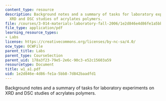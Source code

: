 ```yaml
---
content_type: resource
description: Background notes and a summary of tasks for laboratory experiments on
  XRD and DSC studies of acrylates polymers.
file: /courses/3-014-materials-laboratory-fall-2006/1e2d846e4d86fe1a5bb87d842baadfd1_w1_a1.pdf
file_type: application/pdf
learning_resource_types:
- Labs
license: https://creativecommons.org/licenses/by-nc-sa/4.0/
ocw_type: OCWFile
parent_title: Labs
parent_type: CourseSection
parent_uid: 178a3f23-79e5-2e6c-90c3-e52c15603a59
resourcetype: Document
title: w1_a1.pdf
uid: 1e2d846e-4d86-fe1a-5bb8-7d842baadfd1
---
```

Background notes and a summary of tasks for laboratory experiments on XRD and DSC studies of acrylates polymers.